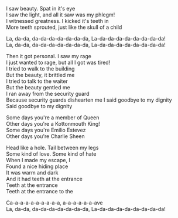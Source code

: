 I saw beauty. Spat in it's eye  
I saw the light, and all it saw was my phlegm!  
I witnessed greatness. I kicked it's teeth in  
More teeth sprouted, just like the skull of a child

La, da-da, da-da-da-da-da-da-da, La-da-da-da-da-da-da-da-da!  
La, da-da, da-da-da-da-da-da-da, La-da-da-da-da-da-da-da-da!

Then it got personal. I saw my rage  
I just wanted to rage, but all I got was tired!  
I tried to walk to the building  
But the beauty, it brittled me  
I tried to talk to the waiter  
But the beauty gentled me  
I ran away from the security guard  
Because security guards dishearten me
I said goodbye to my dignity  
Said goodbye to my dignity

Some days you're a member of Queen  
Other days you're a Kottonmouth King!  
Some days you're Emilio Estevez  
Other days you're Charlie Sheen

Head like a hole. Tail between my legs  
Some kind of love. Some kind of hate  
When I made my escape, I  
Found a nice hiding place  
It was warm and dark  
And it had teeth at the entrance  
Teeth at the entrance  
Teeth at the entrance to the

Ca-a-a-a-a-a-a-a-a-a, a-a-a-a-a-a-ave  
La, da-da, da-da-da-da-da-da-da, La-da-da-da-da-da-da-da-da!
